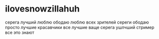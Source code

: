 # ilovesnowzillahuh
серега лучший люблю ободаю люблю всех зрителей сереги ободаю просто лучшие красавчики все лучшие ваще серега ушлчший стример все это знают 
